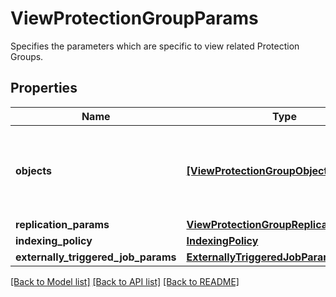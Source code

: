 # ViewProtectionGroupParams

Specifies the parameters which are specific to view related Protection Groups.

## Properties
Name | Type | Description | Notes
------------ | ------------- | ------------- | -------------
**objects** | [**[ViewProtectionGroupObjectParams]**](ViewProtectionGroupObjectParams.md) | Specifies the objects to be included in the Protection Group. | 
**replication_params** | [**ViewProtectionGroupReplicationParams**](ViewProtectionGroupReplicationParams.md) |  | [optional] 
**indexing_policy** | [**IndexingPolicy**](IndexingPolicy.md) |  | [optional] 
**externally_triggered_job_params** | [**ExternallyTriggeredJobParams**](ExternallyTriggeredJobParams.md) |  | [optional] 

[[Back to Model list]](../README.md#documentation-for-models) [[Back to API list]](../README.md#documentation-for-api-endpoints) [[Back to README]](../README.md)


